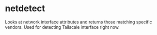 # netdetect
Looks at network interface attributes and returns those matching specific vendors. Used for detecting Tailscale interface right now.
